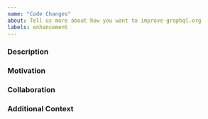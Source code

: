 ```yaml
---
name: "Code Changes"
about: Tell us more about how you want to improve graphql.org
labels: enhancement
---
```


<!-- If you have any questions while filling out this issue template, feel free to ping our team in the #website channel on the GraphQL Slack (invite link available in CONTRIBUTING.md) -->

### Description

<!-- Tell us all about your idea -->

### Motivation

<!-- Why are you proposing this change? What problem would it be solving? -->

### Collaboration

<!-- Do you want to build this out? Or are you proposing an idea? -->

### Additional Context

<!-- Anything else that will help us understand your vision -->